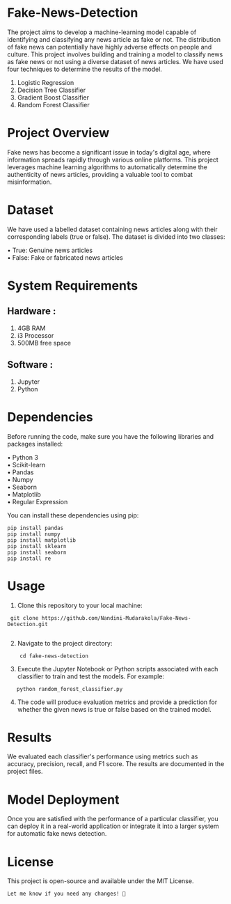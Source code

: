 # Fake-News-Detection
The project aims to develop a machine-learning model capable of identifying and classifying any news article as fake or not. The distribution of fake news can potentially have highly adverse effects on people and culture. This project involves building and training a model to classify news as fake news or not using a diverse dataset of news articles. We have used four techniques to determine the results of the model.

1. Logistic Regression
2. Decision Tree Classifier
3. Gradient Boost Classifier
4. Random Forest Classifier
# Project Overview
Fake news has become a significant issue in today's digital age, where information spreads rapidly through various online platforms. This project leverages machine learning algorithms to automatically determine the authenticity of news articles, providing a valuable tool to combat misinformation.

# Dataset
We have used a labelled dataset containing news articles along with their corresponding labels (true or false). The dataset is divided into two classes:

 &#8226; True: Genuine news articles <br>
 &#8226; False: Fake or fabricated news articles
# System Requirements
## Hardware :
 1. 4GB RAM
 2. i3 Processor
 3. 500MB free space
## Software :
 1. Jupyter
 2. Python
# Dependencies
Before running the code, make sure you have the following libraries and packages installed:

&#8226; Python 3 <br>
&#8226; Scikit-learn <br>
&#8226; Pandas <br>
&#8226; Numpy <br>
&#8226; Seaborn <br>
&#8226; Matplotlib <br>
&#8226; Regular Expression <br>

You can install these dependencies using pip:
```
pip install pandas
pip install numpy
pip install matplotlib
pip install sklearn
pip install seaborn 
pip install re 
```


# Usage

1. Clone this repository to your local machine: 

  ```
   git clone https://github.com/Nandini-Mudarakola/Fake-News-Detection.git
   
```

2. Navigate to the project directory:
```
    cd fake-news-detection
```
3. Execute the Jupyter Notebook or Python scripts associated with each classifier to train and test the models. For example:
```
   python random_forest_classifier.py
```
4. The code will produce evaluation metrics and provide a prediction for whether the given news is true or false based on the trained model.

# Results
We evaluated each classifier's performance using metrics such as accuracy, precision, recall, and F1 score. The results are documented in the project files.

# Model Deployment
Once you are satisfied with the performance of a particular classifier, you can deploy it in a real-world application or integrate it into a larger system for automatic fake news detection.

# License
This project is open-source and available under the MIT License.
```
Let me know if you need any changes! 🚀
```

